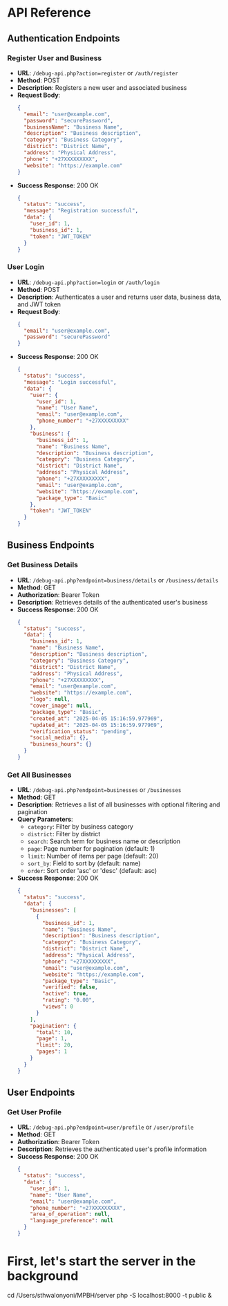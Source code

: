 # API Reference

## Authentication Endpoints

### Register User and Business
- **URL**: `/debug-api.php?action=register` or `/auth/register`
- **Method**: POST
- **Description**: Registers a new user and associated business
- **Request Body**:
  ```json
  {
    "email": "user@example.com",
    "password": "securePassword",
    "businessName": "Business Name",
    "description": "Business description",
    "category": "Business Category",
    "district": "District Name",
    "address": "Physical Address",
    "phone": "+27XXXXXXXXX",
    "website": "https://example.com"
  }
  ```
- **Success Response**: 200 OK
  ```json
  {
    "status": "success",
    "message": "Registration successful",
    "data": {
      "user_id": 1,
      "business_id": 1,
      "token": "JWT_TOKEN"
    }
  }
  ```

### User Login
- **URL**: `/debug-api.php?action=login` or `/auth/login`
- **Method**: POST
- **Description**: Authenticates a user and returns user data, business data, and JWT token
- **Request Body**:
  ```json
  {
    "email": "user@example.com",
    "password": "securePassword"
  }
  ```
- **Success Response**: 200 OK
  ```json
  {
    "status": "success",
    "message": "Login successful",
    "data": {
      "user": {
        "user_id": 1,
        "name": "User Name",
        "email": "user@example.com",
        "phone_number": "+27XXXXXXXXX"
      },
      "business": {
        "business_id": 1,
        "name": "Business Name",
        "description": "Business description",
        "category": "Business Category",
        "district": "District Name",
        "address": "Physical Address",
        "phone": "+27XXXXXXXXX",
        "email": "user@example.com",
        "website": "https://example.com",
        "package_type": "Basic"
      },
      "token": "JWT_TOKEN"
    }
  }
  ```

## Business Endpoints

### Get Business Details
- **URL**: `/debug-api.php?endpoint=business/details` or `/business/details`
- **Method**: GET
- **Authorization**: Bearer Token
- **Description**: Retrieves details of the authenticated user's business
- **Success Response**: 200 OK
  ```json
  {
    "status": "success",
    "data": {
      "business_id": 1,
      "name": "Business Name",
      "description": "Business description",
      "category": "Business Category",
      "district": "District Name",
      "address": "Physical Address",
      "phone": "+27XXXXXXXXX",
      "email": "user@example.com",
      "website": "https://example.com",
      "logo": null,
      "cover_image": null,
      "package_type": "Basic",
      "created_at": "2025-04-05 15:16:59.977969",
      "updated_at": "2025-04-05 15:16:59.977969",
      "verification_status": "pending",
      "social_media": {},
      "business_hours": {}
    }
  }
  ```

### Get All Businesses
- **URL**: `/debug-api.php?endpoint=businesses` or `/businesses`
- **Method**: GET
- **Description**: Retrieves a list of all businesses with optional filtering and pagination
- **Query Parameters**:
  - `category`: Filter by business category
  - `district`: Filter by district
  - `search`: Search term for business name or description
  - `page`: Page number for pagination (default: 1)
  - `limit`: Number of items per page (default: 20)
  - `sort_by`: Field to sort by (default: name)
  - `order`: Sort order 'asc' or 'desc' (default: asc)
- **Success Response**: 200 OK
  ```json
  {
    "status": "success",
    "data": {
      "businesses": [
        {
          "business_id": 1,
          "name": "Business Name",
          "description": "Business description",
          "category": "Business Category",
          "district": "District Name",
          "address": "Physical Address",
          "phone": "+27XXXXXXXXX",
          "email": "user@example.com",
          "website": "https://example.com",
          "package_type": "Basic",
          "verified": false,
          "active": true,
          "rating": "0.00",
          "views": 0
        }
      ],
      "pagination": {
        "total": 10,
        "page": 1,
        "limit": 20,
        "pages": 1
      }
    }
  }
  ```

## User Endpoints

### Get User Profile
- **URL**: `/debug-api.php?endpoint=user/profile` or `/user/profile`
- **Method**: GET
- **Authorization**: Bearer Token
- **Description**: Retrieves the authenticated user's profile information
- **Success Response**: 200 OK
  ```json
  {
    "status": "success",
    "data": {
      "user_id": 1,
      "name": "User Name",
      "email": "user@example.com",
      "phone_number": "+27XXXXXXXXX",
      "area_of_operation": null,
      "language_preference": null
    }
  }
  ```
# First, let's start the server in the background
cd /Users/sthwalonyoni/MPBH/server
php -S localhost:8000 -t public &